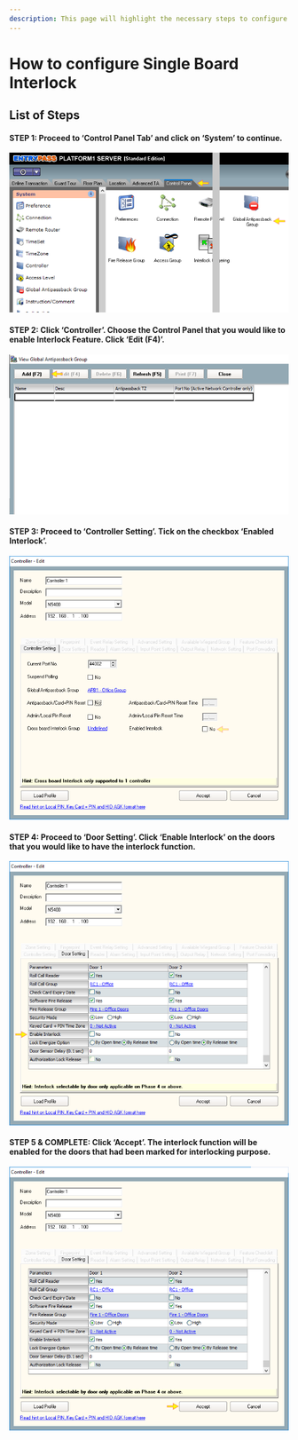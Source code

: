 ```yaml
---
description: This page will highlight the necessary steps to configure Interlock
---
```


# How to configure Single Board Interlock

## List of Steps

#### STEP 1: Proceed to ‘Control Panel Tab’ and click on ‘System’ to continue.

![](../.gitbook/assets/untitled1%20%281%29.png)



#### STEP 2: Click ‘Controller’. Choose the Control Panel that you would like to enable Interlock Feature. Click ‘Edit \(F4\)’.

![](../.gitbook/assets/untitled2%20%282%29.png)



#### STEP 3: Proceed to ‘Controller Setting’. Tick on the checkbox ‘Enabled Interlock’.

![](../.gitbook/assets/untitled3%20%281%29.png)



#### STEP 4: Proceed to ‘Door Setting’. Click ‘Enable Interlock’ on the doors that you would like to have the interlock function.

![](../.gitbook/assets/untitled4%20%281%29.png)



#### STEP 5 & COMPLETE: Click ‘Accept’. The interlock function will be enabled for the doors that had been marked for interlocking purpose.

![](../.gitbook/assets/untitled5%20%286%29.png)



